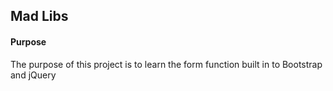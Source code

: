 ## Mad Libs

#### Purpose

The purpose of this project is to learn the form function built in to Bootstrap and jQuery